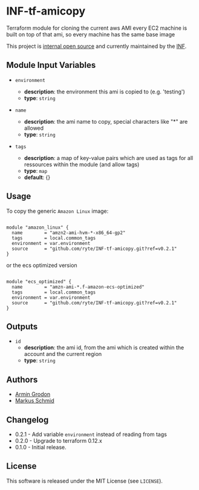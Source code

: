# INF-tf-amicopy

Terraform module for cloning the current aws AMI
every EC2 machine is built on top of that ami, so every machine has the same base image


This project is [internal open source](https://en.wikipedia.org/wiki/Inner_source)
and currently maintained by the [INF](https://github.com/orgs/ryte/teams/inf).

## Module Input Variables

- `environment`
    -  __description__: the environment this ami is copied to (e.g. 'testing')
    -  __type__: `string`

-  `name`
    -  __description__: the ami name to copy, special characters like "*" are allowed
    -  __type__: `string`
-  `tags`
    -  __description__: a map of key-value pairs which are used as tags for all ressources within the module (and allow tags)
    -  __type__: `map`
    -  __default__: {}

## Usage

To copy the generic `Amazon Linux` image:
```hcl

module "amazon_linux" {
  name        = "amzn2-ami-hvm-*-x86_64-gp2"
  tags        = local.common_tags
  environment = var.environment
  source      = "github.com/ryte/INF-tf-amicopy.git?ref=v0.2.1"
}
```
or the ecs optimized version

```hcl

module "ecs_optimized" {
  name        = "amzn-ami-*.f-amazon-ecs-optimized"
  tags        = local.common_tags
  environment = var.environment
  source      = "github.com/ryte/INF-tf-amicopy.git?ref=v0.2.1"
}
```

## Outputs

-  `id`
    -  __description__: the ami id, from the ami which is created within the account and the current region
    -  __type__: `string`

## Authors


- [Armin Grodon](https://github.com/x4121)
- [Markus Schmid](https://github.com/h0raz)

## Changelog

- 0.2.1 - Add variable `environment` instead of reading from tags
- 0.2.0 - Upgrade to terraform 0.12.x
- 0.1.0 - Initial release.

## License

This software is released under the MIT License (see `LICENSE`).
